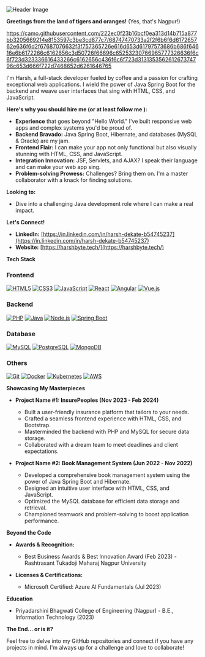 ![Header Image](https://media.licdn.com/dms/image/D5616AQFuHHt7AVGiDw/profile-displaybackgroundimage-shrink_350_1400/0/1713984161687?e=1721260800&v=beta&t=YwEoM3bdY9whFF_uzOZwDE2Fphzsut2KexCix5gAXA4)

**Greetings from the land of tigers and oranges!**  (Yes, that's Nagpur!)

https://camo.githubusercontent.com/222ec0f23b16bcf0ea313d14b715a877bb3205669214e8153597c3be3cd877c7/68747470733a2f2f6b6f6d617265762e636f6d2f67687076632f3f757365726e616d653d61797573686b686f64616e6b6172266c6162656c3d50726f66696c65253230766965777326636f6c6f723d323336616433266c6162656c436f6c6f723d313135356261267374796c653d666f722d7468652d6261646765

I'm Harsh, a full-stack developer fueled by coffee and a passion for crafting exceptional web applications.  I wield the power of Java Spring Boot for the backend and weave user interfaces that sing with HTML, CSS, and JavaScript. 

**Here's why you should hire me (or at least follow me ):**

* **Experience** that goes beyond "Hello World." I've built responsive web apps and complex systems you'd be proud of.
* **Backend Bravado:**  Java Spring Boot, Hibernate, and databases (MySQL & Oracle) are my jam.
* **Frontend Flair:** I can make your app not only functional but also visually stunning with HTML, CSS, and JavaScript.
* **Integration Innovation:** JSF, Servlets, and AJAX? I speak their language and can make your web app sing.
* **Problem-solving Prowess:**  Challenges? Bring them on. I'm a master collaborator with a knack for finding solutions.

**Looking to:**

* Dive into a challenging Java development role where I can make a real impact.

**Let's Connect!** 

* **LinkedIn:** [https://in.linkedin.com/in/harsh-dekate-b54745237](https://in.linkedin.com/in/harsh-dekate-b54745237)
* **Website:** [https://harshbyte.tech/](https://harshbyte.tech/)

**Tech Stack** 

### Frontend
[![HTML5](https://img.shields.io/badge/HTML5-★★★★☆-orange)](https://your-badge-generator-url)
[![CSS3](https://img.shields.io/badge/CSS3-★★★★☆-blue)](https://your-badge-generator-url)
[![JavaScript](https://img.shields.io/badge/JavaScript-★★★★☆-yellow)](https://your-badge-generator-url)
[![React](https://img.shields.io/badge/React-★★★☆☆-blueviolet)](https://your-badge-generator-url)
[![Angular](https://img.shields.io/badge/Angular-★★★☆☆-red)](https://your-badge-generator-url)
[![Vue.js](https://img.shields.io/badge/Vue.js-★★★☆☆-green)](https://your-badge-generator-url)

### Backend
[![PHP](https://img.shields.io/badge/PHP-★★★★☆-purple)](https://your-badge-generator-url)
[![Java](https://img.shields.io/badge/Java-★★★★☆-red)](https://your-badge-generator-url)
[![Node.js](https://img.shields.io/badge/Node.js-★★★☆☆-green)](https://your-badge-generator-url)
[![Spring Boot](https://img.shields.io/badge/Spring_Boot-★★★★☆-brightgreen)](https://your-badge-generator-url)

### Database
[![MySQL](https://img.shields.io/badge/MySQL-★★★★☆-green)](https://your-badge-generator-url)
[![PostgreSQL](https://img.shields.io/badge/PostgreSQL-★★★★☆-blue)](https://your-badge-generator-url)
[![MongoDB](https://img.shields.io/badge/MongoDB-★★★☆☆-green)](https://your-badge-generator-url)

### Others
[![Git](https://img.shields.io/badge/Git-★★★★☆-orange)](https://your-badge-generator-url)
[![Docker](https://img.shields.io/badge/Docker-★★★★☆-blue)](https://your-badge-generator-url)
[![Kubernetes](https://img.shields.io/badge/Kubernetes-★★★☆☆-blue)](https://your-badge-generator-url)
[![AWS](https://img.shields.io/badge/AWS-★★★☆☆-yellow)](https://your-badge-generator-url)

**Showcasing My Masterpieces** 

* **Project Name #1: InsurePeoples (Nov 2023 - Feb 2024)** 
    * Built a user-friendly insurance platform that tailors to your needs. ️
    * Crafted a seamless frontend experience with HTML, CSS, and Bootstrap.
    * Masterminded the backend with PHP and MySQL for secure data storage.
    * Collaborated with a dream team to meet deadlines and client expectations.

* **Project Name #2: Book Management System (Jun 2022 - Nov 2022)** 
    * Developed a comprehensive book management system using the power of Java Spring Boot and Hibernate.
    * Designed an intuitive user interface with HTML, CSS, and JavaScript.
    * Optimized the MySQL database for efficient data storage and retrieval.
    * Championed teamwork and problem-solving to boost application performance.

**Beyond the Code** 

* **Awards & Recognition:**
    * Best Business Awards & Best Innovation Award (Feb 2023) - Rashtrasant Tukadoji Maharaj Nagpur University

* **Licenses & Certifications:**
    * Microsoft Certified: Azure AI Fundamentals (Jul 2023)

**Education** 

* Priyadarshini Bhagwati College of Engineering (Nagpur) - B.E., Information Technology (2023) 

**The End... or is it?**  

Feel free to delve into my GitHub repositories and connect if you have any projects in mind. I'm always up for a challenge and love to collaborate!

